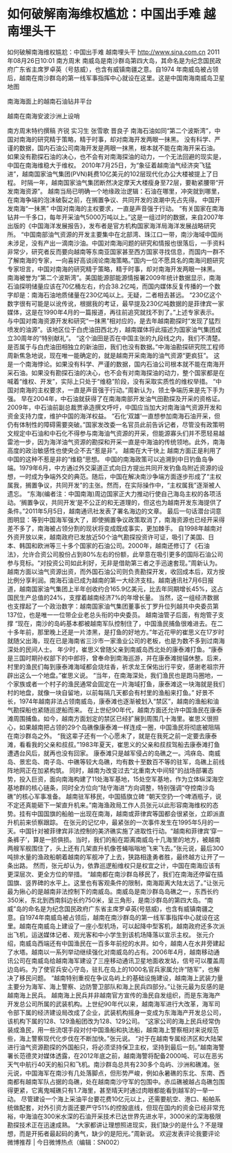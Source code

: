# 如何破解南海维权尴尬：中国出手难 越南埋头干

如何破解南海维权尴尬：中国出手难 越南埋头干
http://www.sina.com.cn  2011年08月26日10:01  南方周末
南威岛是南沙群岛第四大岛，其命名是为纪念国民政府广东省主席罗卓英（号慈威），也含有威镇南疆之意。自1974 年南威岛被占领后，越南在南沙群岛的第一线军事指挥中心就设在这里。这是中国南海南威岛卫星地图

南海海面上的越南石油钻井平台

越南在南海安波沙洲上设哨

南方周末特约撰稿 齐锐 实习生 张雪歌 晋良子
南海石油如同“第二个波斯湾”，中国对南海的研究精于策略，精于时事，却对南海开发两眼一抹黑。
没有科学、严谨的数据，国内石油公司南海开发是两眼一抹黑，根本就不能在南海开采石油。
如果没有勘探石油的决心，也不会有对南海探油的动力，一个无法回避的现实是，中国在南海维稳大于维权。
2010年7月25日，为“象征着越南油气经济突飞猛进”，越南国家油气集团(PVN)耗费10亿美元的102层现代化办公大楼被提上了日程。
时隔一年，越南国家油气集团断然决定摩天大楼瘦身至72层，要勒紧腰带“开发南海资源”。
越南当局已明确一个地缘政治逻辑：石油在哪里，冲突就到哪里，在南海争端的泡沫破裂之前，在搁置争议、共同开发的浪潮中先占先得。
中国开发南海“一抹黑”
中国对南海的主权要求，一直是声音强于行动。
“有关国家在南海钻井一千多口，每年开采油气5000万吨以上。”这是一组过时的数据，来自2007年出版的《中国海洋发展报告》，发布者是官方机构国家海洋局海洋发展战略研究所。
“中国南部油气资源的开发主要集中在北部湾、珠江口一带，南沙海域中国尚未涉足，没有产出一滴南沙油。中国对南海问题的研究和情报也很落后，一手资料非常少，研究者反而要向越南等东南亚国家甚至西方国家寻找信息，而国内一群不了解南海的专家，一向喜好高谈阔论南海策略。”国内一位不愿具名的南海问题研究专家坦言，中国对南海的研究精于策略，精于时事，却对南海开发两眼一抹黑。
南海被誉为“第二个波斯湾”。美国能源部能源情报署2009年统计数据显示，南海石油探明储量应该在70亿桶左右，约合38.2亿吨，而国内媒体反复传播的一个数字却是：南海石油地质储量在230亿吨以上。无疑，二者相去甚远。
“230亿这个数字很有可能是以讹传讹，根据我的考证，最早提及230亿吨数据的是菲律宾一家媒体，这是在1990年4月的一篇报道，再往前追究就找不到了。”上述专家表示。
与中国对南海资源开发和研究“一抹黑”相对应的，是去年越南勘探时“发现了猛烈喷发的油源”。该地区位于白虎油田西北方，越南媒体将此描述为国家油气集团成立30周年的“特别献礼”。
“这个油田是否在中国主张的九段线之内，我们不清楚。是否属于与白虎油田相独立的新油田，我们也没有数据。”中海油勘探研究院工程师周新焦急地说，现在唯一能确定的，就是越南开采南海的油气资源“更疯狂”。
这是一个南海悖论。如果没有科学、严谨的数据，国内石油公司根本就不能在南海开采石油。如果没有勘探石油的决心，也不会有对南海探油的动力，整个国家都是在喊着“维权、开发”，实际上只处于“维稳”阶段，没有采取实质性的维权举措。
“中国对南海的主权要求，一直是声音强于行动。”周新认为，领土争端历来是先下手为强。
早在2004年，中石油就获得了在南海南部开发油气田勘探及开采的资格证。2009年，中石油前副总裁贾承造撰文呼吁，中国应当加大对南海油气资源开发和资金支持力度，维护中国的海洋权益。
“石化‘双雄’一直想参加南海石油开采，但仍有体制性的障碍需要突破。”国家发改委一名官员此前告诉记者，尽管没有政策明文规定中石油和中石化不得参与南海油气资源的开采，但能源寡头们并不愿轻易越雷池一步，因为海洋油气资源的勘探和开采一直是中海油的传统领地。此外，南海高度的政治敏感性也使央企不去“惹是非”。
越南在大干快上
越南方面正是利用了中国的这种不惹是非的“维稳”思想。
中国的南海政策可以追溯到中日钓鱼岛争端。1979年6月，中方通过外交渠道正式向日方提出共同开发钓鱼岛附近资源的设想，一时成为争端外交的典范。随后，中国在解决南沙争端方面逐步形成了“主权属我，搁置争议，共同开发”的主张。然而，在实际操作中，“主权属我”逐渐被人遗忘。
“东海(编者注：中国南海)周边国家正大力推动行使自己海岛主权的各项活动。‘搁置争议，共同开发’是不公正的和无道理的，但这也为越南开发东海提供了条件。”2011年5月5日，越南通讯社发表了署名海边的文章。
最后一句话潜台词意图明显：等到中国海军强大了，即使搁置争议政策取消了，南海资源也已经开采得差不多了，南海被占领分割的现状将变成既成事实，更加棘手。
自1998年越南对外资开放以来，越南政府已发放近50个油气勘探投资许可证，吸引了美国、日本、韩国和欧洲等三十多个国家的石油公司。2000年，越南还修订了《石油法》，允许合资公司股份占到80%左右的份额，此举意在吸引更多的国际石油公司参与竞标。“对投资公司如此利好，无非是借助第三者之手迅速套现。”周新认为。
越南方面以油气资源出资，而外国石油公司则负责勘探开发，收回成本后，双方按比例分享利润。南海石油已成为越南的第一大经济支柱。越南通讯社7月6日报道，越南国家油气集团上半年创收约合165.9亿美元，比去年同期增长45%，这占国民生产总值的24%，支撑着越南经济7%的年增长量。
当然，这一组经济数据也支撑起了一个政治数字：越南国家油气集团董事长丁罗升位列越共中央委员第137位，也是唯一一位带企业老总头衔的中央委员。
越南油管子后面，有炮管子支撑
“现在，南沙的岛屿基本都被越南军队控制住了，中国渔民捕鱼很难进去。在二十多年前，那里晚上还是一片漆黑，是打鱼的好地方。”年近花甲的崔思义在17岁时就随父出海，现在已是海南省三沙市一家渔业公司的老板，也是为数不多到过南海深处的民间人士。
年少时，崔思义曾随父亲到南威岛西北处的康泰滩打鱼。“康泰是三国时期孙权部下的中郎将，曾奉命到南海巡游，并在康泰滩抛锚休整。后来，村里的渔民们每到康泰滩海域都会烧炷香，祈求龙王保佑出行平安，感谢老祖宗开辟出这么一个地盘。”崔思义说。
“当年，在南海深处，我们渔民也是跑马圈地，一个家族或者一个村子的渔民通常会固定在一片海域打鱼，康泰滩这一块海就是我们村的地盘，就像一块自留地，以前每隔几天都会有村里的渔船来打鱼。”
好景不长，1974年越南非法占领南威岛，康泰滩也逐渐被划入“禁区”，越南的渔船和油气勘探船也紧随巡逻船而来。
在上世纪90年代，越南方面还允许中国渔民在康泰滩周围捕鱼。如今，越南方面划定的禁区已经扩展到周围几十海里。崔思义很担心，如果越南把占领的29个岛礁像康泰滩一样连成一圈，中国渔民将彻底被阻隔在南沙群岛之外。
“我这辈子还有一个心愿未了，就是在我死之前一定要去康泰滩，看看我的父亲和叔叔。”1983年夏天，崔思义的父亲和叔叔驾船去康泰滩打鱼遭遇台风后，就再也没有回家。
康泰滩只是越军侵占的岛礁之一。鸿庥岛、南威岛、景宏岛、南子岛、中礁等较大岛礁，均有数十至数百不等的驻军，岛礁上前线阵地网正在加紧构筑。
同时，越南为改变过去“北重南大中间轻”的战场部署态势，投入巨资，面向南海构建了11处海军基地，15处空军基地，作为立体纵深海空基地群的核心链条，同时全方位向“陆守海进”方向调整，特别强调“夺控南沙岛礁”的核心军事准备。
越南驻军移民，中国插旗立碑
“朝天空扔一个啤酒瓶子，说不定还真能砸下一架直升机来。”南海渔政局工作人员张元以此形容南海维权的态势。挂有中国国旗的船舶一出现在南海，越南或菲律宾等国都会很紧张，立即派直升机前来侦察跟踪。
在张元的记忆中，最紧张的一次事件发生在1995年5月的一天。中国针对被菲律宾非法控制的美济礁实施了进取性行动。“越南和菲律宾‘穿一条裤子’，算是一损俱损。当时，我们的船在距离南威岛十几海里的地方，被越南两艘军舰围住了，头上还有几架直升机像苍蝇嗡嗡地飞来飞去。”张元说，最后300吨排水量的渔政船朝着越南的军舰冲了上去，狭路相逢勇者胜，最终越方让开了一条出路。
然而，张元却认为，依靠巡逻船维权只是权宜之计，中国在南海应该有更深层次、更全方位的举措。
“越南都在南沙群岛移民了，我们在南海还停留在插国旗、竖界碑的水平上。这里也有客观条件的限制，南海距离大陆太远了。”让张元最为揪心的是越南非法控制下的南威岛。南威岛是南沙群岛岛礁之一，东西长约350米，东北到西南斜边长约750米，呈三角形，是南沙群岛的第四大岛。“南威”岛的命名是为纪念国民政府广东省主席罗卓英(号慈威)，也含有威镇南疆之意。自1974年南威岛被占领后，越南在南沙群岛的第一线军事指挥中心就设在这里。越南在南威岛上建设了一座小型机场，可以起降中型客机，越南政府还多次派出飞机，运送媒体记者、观光客和中小学生到该机场降落以宣示主权。
张元介绍，南威岛西端还有中国渔民在一百多年前挖的水井。如今，越南人在水井旁建起了水塔。越南以一系列举动继续强化对南威岛的占有。2006年4月，越南移动通讯公司在南威岛给越南海军建设了三座移动通讯卫星地面收发站，信号可以覆盖周边岛屿。为了使官兵安心守岛，驻扎在岛上的1000名官兵家属允许“随军”，也解决了移民问题。
“越南特别重视在争议岛屿上的基础设施建设，越南海上武装力量主要分为海军、海上警察、边防警卫部队和海上民兵四部分。”让张元最为反感的是越南海上民兵。
越南海上民兵并非越南官方宣传的渔民自发组织，而是东海海产开发总公司所属的武装机构。上世纪90年代以来，越南海军进行大改革，海军司令部下属的经济建设局改成了企业，武装机构摇身一变成为东海海产开发总公司，该机构下属的128、129渔船团改为128、129公司。
“这家公司的海上民兵经常伪装成渔民，用一些流氓手段对付中国渔船和执法船，越南海上警察相对来说规范些，海上警察现代化步伐在不断加快。”张元说。
“对于在越南专属经济区和大陆架进行油气资源勘探的外国船只，将必须坚持保卫主权，坚持到最后一刻。”越南海警署长范德灵对媒体透露，在2012年底之前，越南海警将配备2000吨、可以在恶劣天气中航行40天的船只和飞机。南沙群岛总共有230多个岛屿、沙洲和礁滩。张元说，中国海军在南沙有几处落脚点，但形势严峻，例如永暑礁的东北、东南、西南都有越南军队占据的岛礁，处在越南南沙守军的包围中。赤瓜礁被越占岛礁包围得更紧，它离鬼喊礁只有1.7海里，甚至晴天时通过肉眼都能看到越军的一举一动。
尽管建设一个海上采油平台要花费10亿元以上，还需要航空、港口、船舶系统做配套，对外引资方面还要严守51%的控股底线，但现在国内的资金已经非常充裕，中海油在300米水深的石油开采技术已达世界先进水平，3000米的深海极限勘探技术正在迅速成熟。
“大家都讲让理想照进现实，我们缺少的是什么？不是理想，而是开拓者最起码的勇气，缺少的是阳光。”周新说。
欢迎发表评论我要评论
微博推荐 | 今日微博热点（编辑：SN002）


